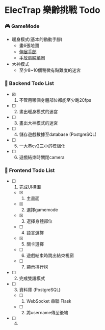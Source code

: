 # ElecTrap 樂齡挑戰 Todo

### :video_game: GameMode

+ 暖身模式(基本的動動手腳)
    - 畫6張地圖 
    - [伸展手部](https://youtube.com/clip/Ugkxfx-F5_ltpkDeHABBpw0OLmpVmM0gC61d)
    - [手放肩膀繞圈](https://youtube.com/clip/UgkxKVPk-xC5EuhoMoLtHeLyTgIWKcwECw56)
+ 大神模式
    - 至少8~10個稍微有點難度的迷宮

### :dart:  Backend Todo List

- [x] 1. 不管用哪個身體部位都能至少跑20fps
- [ ] 2. 畫出暖身模式的迷宮
- [ ] 3. 畫出大神模式的迷宮
- [ ] 4. 儲存遊戲數據至database (PostgreSQL)
- [ ] 5. 一大串cv2三小的模組化
- [ ] 6. 遊戲結束時關閉camera


### :dart: Frontend Todo List

- [ ] 1. 完成UI構圖 
    - [x] 1. 主畫面 
    - [x] 2. 選擇gamemode
    - [x] 3. 選擇身體部位
    - [ ] 4. 語言選擇
    - [x] 5. 關卡選擇
    - [ ] 6. 遊戲結束時跳出結束視窗
    - [ ] 7. 顯示排行榜 
- [ ] 2. 完成雙語模式
- [ ] 3. 資料庫 (PostgreSQL)
    - [ ] 1. WebSocket 串聯 Flask 
    - [ ] 2. 將username傳至後端
- [ ] 4. 